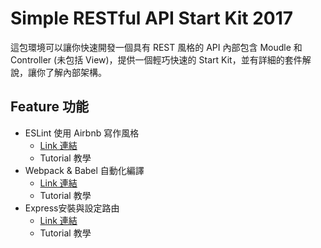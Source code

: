 # Simple RESTful API Start Kit 2017

這包環境可以讓你快速開發一個具有 REST 風格的 API 內部包含 Moudle 和 Controller (未包括 View)，提供一個輕巧快速的 Start Kit，並有詳細的套件解說，讓你了解內部架構。

## Feature 功能
- ESLint 使用 Airbnb 寫作風格
  - [Link 連結](/tutorials/Part1-ESLint.md)
  - Tutorial 教學
- Webpack & Babel 自動化編譯
  - [Link 連結](/tutorials/Part2-Webpack&Babel.md)
  - Tutorial 教學
- Express安裝與設定路由
  - [Link 連結](/tutorials/Part3-Express.md)
  - Tutorial 教學
